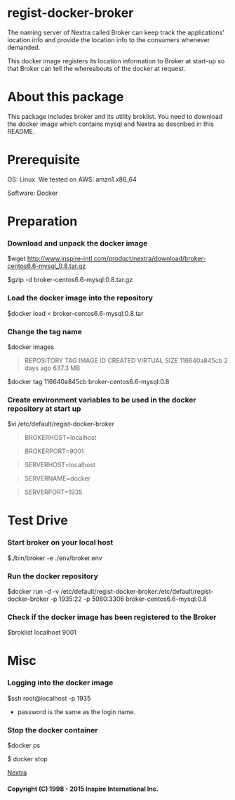 # regist-docker-broker
The naming server of Nextra called Broker can keep track the applications' location info and provide the location info to the consumers whenever demanded.

This docker image registers its location information to Broker at start-up so that Broker can tell the whereabouts of the docker at request.

# About this package
This package includes broker and its utility broklist. You need to download the docker image which contains mysql and Nextra as described in this README.

# Prerequisite
OS: Linux. We tested on AWS: amzn1.x86_64

Software: Docker

# Preparation
### Download and unpack the docker image
$wget http://www.inspire-intl.com/product/nextra/download/broker-centos6.6-mysql_0.8.tar.gz

$gzip -d broker-centos6.6-mysql:0.8.tar.gz

### Load the docker image into the repository
$docker load < broker-centos6.6-mysql:0.8.tar

### Change the tag name
$docker images
> REPOSITORY  TAG IMAGE ID CREATED VIRTUAL SIZE
> <none>  <none>  116640a845cb  2 days ago  637.3 MB

$docker tag 116640a845cb broker-centos6.6-mysql:0.8

### Create environment variables to be used in the docker repository at start up
$vi /etc/default/regist-docker-broker
> BROKERHOST=localhost

> BROKERPORT=9001

> SERVERHOST=localhost

> SERVERNAME=docker

> SERVERPORT=1935

# Test Drive
### Start broker on your local host
$./bin/broker -e ./env/broker.env

### Run the docker repository
$docker run -d -v /etc/default/regist-docker-broker:/etc/default/regist-docker-broker -p 1935:22 -p 5080:3306 broker-centos6.6-mysql:0.8

### Check if the docker image has been registered to the Broker
$broklist localhost 9001

# Misc
### Logging into the docker image
$ssh root@localhost -p 1935

 * password is the same as the login name.

### Stop the docker container
$docker ps

$ docker stop <CONTAINER ID>

[Nextra](http://www.inspire-intl.com/product/product_nextra.html)

#### Copyright (C) 1998 - 2015  Inspire International Inc.
